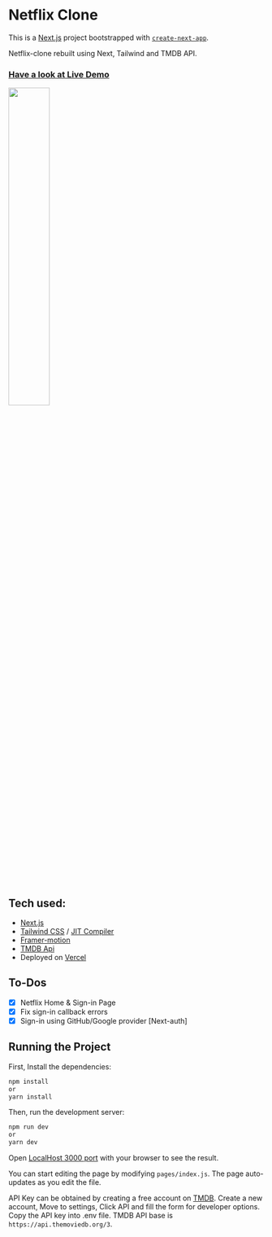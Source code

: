 # Netflix Clone
This is a [Next.js](https://nextjs.org/) project bootstrapped with [`create-next-app`](https://github.com/vercel/next.js/tree/canary/packages/create-next-app).
<p> Netflix-clone rebuilt using Next, Tailwind and TMDB API.</p>
<h3><a href="https://clone-netflix-next-js.vercel.app/">Have a look at Live Demo</a></h3>

<img height="40%" src= "https://pngimg.com/uploads/netflix/netflix_PNG11.png">
<br>

## Tech used:
- [Next.js](https://nextjs.org/)
- [Tailwind CSS](https://tailwindcss.com/) / [JIT Compiler](https://v2.tailwindcss.com/docs/just-in-time-mode)
- [Framer-motion](https://www.framer.com/)
- [TMDB Api](https://www.themoviedb.org/)
- Deployed on [Vercel](https://vercel.com/)

## To-Dos
- [x] Netflix Home & Sign-in Page 
- [x] Fix sign-in callback errors
- [x] Sign-in using GitHub/Google provider [Next-auth]

## Running the Project

First, Install the dependencies:

```bash
npm install
or
yarn install
```
Then, run the development server:
```bash
npm run dev
or 
yarn dev
```

Open [LocalHost 3000 port](http://localhost:3000) with your browser to see the result.

You can start editing the page by modifying `pages/index.js`. The page auto-updates as you edit the file.

API Key can be obtained by creating a free account on [TMDB](https://www.themoviedb.org/). Create a new account, Move to settings, Click API and fill the form for developer options. Copy the API key into .env file. TMDB API base is `https://api.themoviedb.org/3`.
